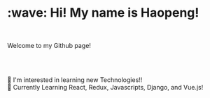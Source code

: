 <h1> :wave: Hi! My name is Haopeng! </h1> <br/>

Welcome to my Github page! <br/>

<br/>
<br/>

👀 I'm interested in learning new Technologies!! <br/>
👀 Currently Learning React, Redux, Javascripts, Django, and Vue.js! <br/>



